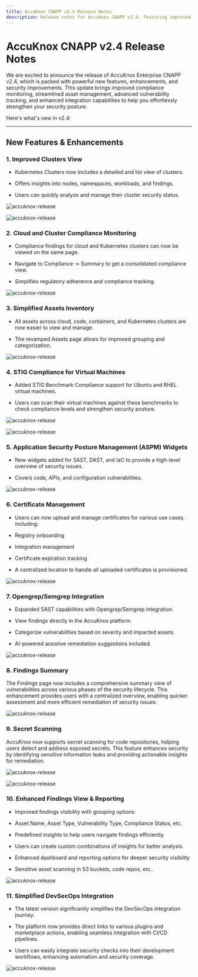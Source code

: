 ```yaml
---
title: AccuKnox CNAPP v2.4 Release Notes
description: Release notes for AccuKnox CNAPP v2.4, featuring improved compliance monitoring, streamlined asset management, advanced vulnerability tracking, and enhanced integration capabilities.
---
```


# AccuKnox CNAPP v2.4 Release Notes

We are excited to announce the release of AccuKnox Enterprise CNAPP v2.4, which is packed with powerful new features, enhancements, and security improvements. This update brings improved compliance monitoring, streamlined asset management, advanced vulnerability tracking, and enhanced integration capabilities to help you effortlessly strengthen your security posture.

Here's what's new in v2.4:

---

## New Features & Enhancements

### 1. Improved Clusters View

- Kubernetes Clusters now includes a detailed and list view of clusters.

- Offers insights into nodes, namespaces, workloads, and findings.

- Users can quickly analyze and manage their cluster security status.

![accuknox-release](./images/24release/1.png)

![accuknox-release](./images/24release/2.png)

### 2. Cloud and Cluster Compliance Monitoring

- Compliance findings for cloud and Kubernetes clusters can now be viewed on the same page.

- Navigate to Compliance → Summary to get a consolidated compliance view.

- Simplifies regulatory adherence and compliance tracking.

![accuknox-release](./images/24release/3.png)

### 3. Simplified Assets Inventory

- All assets across cloud, code, containers, and Kubernetes clusters are now easier to view and manage.

- The revamped Assets page allows for improved grouping and categorization.

![accuknox-release](./images/24release/4.png)

### 4. STIG Compliance for Virtual Machines

- Added STIG Benchmark Compliance support for Ubuntu and RHEL virtual machines.

- Users can scan their virtual machines against these benchmarks to check compliance levels and strengthen security posture.

![accuknox-release](./images/24release/5.png)

![accuknox-release](./images/24release/6.png)

### 5. Application Security Posture Management (ASPM) Widgets

- New widgets added for SAST, DAST, and IaC to provide a high-level overview of security issues.

- Covers code, APIs, and configuration vulnerabilities.

![accuknox-release](./images/24release/7.png)

### 6. Certificate Management

- Users can now upload and manage certificates for various use cases, including:

- Registry onboarding

- Integration management

- Certificate expiration tracking

- A centralized location to handle all uploaded certificates is provisioned.

![accuknox-release](./images/24release/8.png)

### 7. Opengrep/Semgrep Integration

- Expanded SAST capabilities with Opengrep/Semgrep integration.

- View findings directly in the AccuKnox platform.

- Categorize vulnerabilities based on severity and impacted assets.

- AI-powered assistive remediation suggestions included.

![accuknox-release](./images/24release/9.png)

### 8. Findings Summary

The Findings page now includes a comprehensive summary view of vulnerabilities across various phases of the security lifecycle. This enhancement provides users with a centralized overview, enabling quicker assessment and more efficient remediation of security issues.

![accuknox-release](./images/24release/10.png)

### 9. Secret Scanning

AccuKnox now supports secret scanning for code repositories, helping users detect and address exposed secrets. This feature enhances security by identifying sensitive information leaks and providing actionable insights for remediation.

![accuknox-release](./images/24release/11.png)

![accuknox-release](./images/24release/12.png)

### 10. Enhanced Findings View & Reporting

- Improved findings visibility with grouping options:

- Asset Name, Asset Type, Vulnerability Type, Compliance Status, etc.

- Predefined insights to help users navigate findings efficiently.

- Users can create custom combinations of insights for better analysis.

- Enhanced dashboard and reporting options for deeper security visibility

- Sensitive asset scanning in S3 buckets, code repos, etc..

![accuknox-release](./images/24release/13.png)

### 11. Simplified DevSecOps Integration

- The latest version significantly simplifies the DevSecOps integration journey.

- The platform now provides direct links to various plugins and marketplace actions, enabling seamless integration with CI/CD pipelines.

- Users can easily integrate security checks into their development workflows, enhancing automation and security coverage.

![accuknox-release](./images/24release/14.png)
